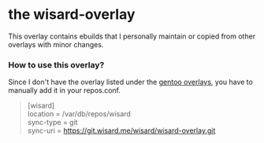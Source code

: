 # **the wisard-overlay**
This overlay contains ebuilds that I personally maintain or copied from other overlays with minor changes.

### **How to use this overlay?**
Since I don't have the overlay listed under the [gentoo overlays](https://repos.gentoo.org/), you have to manually add it in your repos.conf.

> [wisard]\
> location = /var/db/repos/wisard\
> sync-type = git\
> sync-uri = https://git.wisard.me/wisard/wisard-overlay.git 
